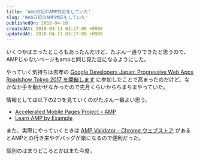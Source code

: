 ```yaml
---
title: 'Web日記のAMP対応をしていた'
slug: 'Web日記のAMP対応をしていた'
publishedOn: 2018-04-10
createdAt: 2018-04-11 03:27:08 +0900
updatedAt: 2018-04-11 03:27:08 +0900
---
```

いくつかはまったところもあったんだけど、たぶん一通りできたと思うので、AMPじゃないページもampと同じ見た目になるようにした。

やっていく気持ちは去年の [Google Developers Japan: Progressive Web Apps Roadshow Tokyo 2017 を開催します](https://developers-jp.googleblog.com/2017/08/progressive-web-apps-roadshow-2017.html) に参加したことで高まったのだけど、なかなか手を動かせなかったので先月くらいからちまちまやっていた。

情報としては以下の2つを見ていくのがたぶん一番よい思う。

- [Accelerated Mobile Pages Project – AMP](https://www.ampproject.org/ja/)
- [Learn AMP by Example](https://ampbyexample.com/)

また、実際にやっていくときは [AMP Validator - Chrome ウェブストア](https://chrome.google.com/webstore/detail/amp-validator/nmoffdblmcmgeicmolmhobpoocbbmknc?hl=ja) があるとAMPとの行き来やデバッグが楽になるので便利だった。

個別のはまりどころとかはまた今度。
